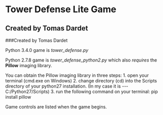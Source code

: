 Tower Defense Lite Game
=======================

Created by Tomas Dardet
-----------------------

###Created by Tomas Dardet

Python 3.4.0 game is *tower_defense.py*

Python 2.7.8 game is *tower_defense_python2.py* which also *requires* the **Pillow** imaging library.

You can obtain the Pillow imaging library in three steps:
    1. open your terminal (cmd.exe on Windows)
    2. change directory (cd) into the Scripts directory of your python27 installation. (In my case it is --- C:/Python27/Scripts)
    3. run the following command on your terminal: pip install pillow

Game controls are listed when the game begins.